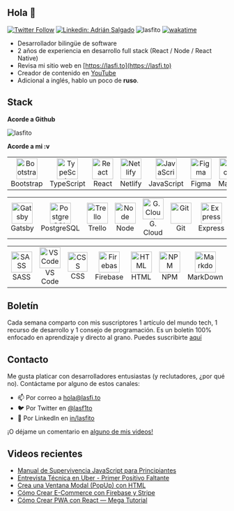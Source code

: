 
## Hola 👋

[![Twitter Follow](https://img.shields.io/twitter/follow/_staticvoid?label=Follow)](https://twitter.com/lasf1to)
[![Linkedin: Adrián Salgado](https://img.shields.io/badge/-Adrian%20Salgado-blue?style=flat-square&logo=Linkedin&logoColor=white&link=https://www.linkedin.com/in/lasfito/)](https://www.linkedin.com/in/lasfito)
<img src="https://komarev.com/ghpvc/?username=lasfito&label=Profile%20views&color=0e75b6&style=flat" alt="lasfito" /> 
[![wakatime](https://wakatime.com/badge/user/5f64052e-88c6-4b16-a87a-e9f52142e69a.svg)](https://wakatime.com/@5f64052e-88c6-4b16-a87a-e9f52142e69a)



  - Desarrollador bilingüe de software 
  - 2 años de experiencia en desarrollo full stack (React / Node / React Native)
  - Revisa mi sitio web en [https://lasfi.to](https://lasfi.to)
  - Creador de contenido en [YouTube](https://www.youtube.com/channel/UCwfeUZwjfNsIFqFURiqkLSw)
  - Adicional a inglés, hablo un poco de **ruso**.





<!-- Estadísticas

[![Lasfitos's GitHub stats](https://github-readme-stats.vercel.app/api?username=lasfito&hide=prs,issues,contribs&count_private=true&show_icons=true&theme=vue_dark&locale=es&hide_title=false&include_all_commits=true&custom_title=numericos)](https://github.com/anuraghazra/github-readme-stats)
-->

 
  

## Stack


**Acorde a Github**

<img align="center" src="https://github-readme-stats.vercel.app/api/top-langs?username=lasfito&show_icons=true&hide=html&locale=es&layout=compact&custom_title=" alt="lasfito" /> 

<!--[![willianrod's wakatime stats](https://github-readme-stats.vercel.app/api/wakatime?username=lasfito)](https://github.com/anuraghazra/github-readme-stats)
-->



**Acorde a mi :v**

<table >
  <tr>
    <td align="center" width="96"> 
        <img src="https://cdn.jsdelivr.net/gh/devicons/devicon/icons/bootstrap/bootstrap-plain.svg" width="48" height="48" alt="Bootstrap" />
      <br>Bootstrap
    </td>   
    <td align="center" width="96">
        <img src="https://cdn.jsdelivr.net/gh/devicons/devicon/icons/typescript/typescript-original.svg" width="48" height="48" alt="TypeScript" />
      <br>TypeScript
    </td>
    <td align="center" width="96">
        <img src="https://cdn.jsdelivr.net/gh/devicons/devicon/icons/react/react-original.svg" width="48" height="48" alt="React" />
      <br>React
    </td>
    <td align="center" width="96">
        <img src="https://www.netlify.com/v3/img/components/logomark.png" width="48" height="48" alt="Netlify" />
      <br>Netlify
    </td>
    <td align="center" width="96">
        <img src="https://cdn.jsdelivr.net/gh/devicons/devicon/icons/javascript/javascript-original.svg" width="48" height="48" alt="JavaScript" />
      <br>JavaScript
    </td>
    <td align="center" width="96">
        <img src="https://cdn.jsdelivr.net/gh/devicons/devicon/icons/figma/figma-original.svg" width="48" height="48" alt="Figma" />
      <br>Figma
    </td>
    <td align="center" width="96">
        <img src="https://cdn.jsdelivr.net/gh/devicons/devicon/icons/apple/apple-original.svg" width="48" height="48" alt="MacOs" />
      <br>MacOs
    </td>
  </tr>
  </table>
  <table >
  <tr>
    <td align="center" width="96">
        <img src="https://cdn.jsdelivr.net/gh/devicons/devicon/icons/gatsby/gatsby-plain.svg" width="48" height="48" alt="Gatsby" />
      <br>Gatsby
    </td>
    <td align="center" width="96">
        <img src="https://cdn.jsdelivr.net/gh/devicons/devicon/icons/postgresql/postgresql-plain.svg" width="48" height="48" alt="PostgreSQL" />
      <br>PostgreSQL
    </td>
    <td align="center"  width="96">
        <img src="https://cdn.jsdelivr.net/gh/devicons/devicon/icons/trello/trello-plain.svg" width="48" height="48" alt="Trello" />
      <br>Trello
    </td>
    <td align="center"  width="96">
        <img src="https://cdn.jsdelivr.net/gh/devicons/devicon/icons/nodejs/nodejs-original.svg" width="48" height="48" alt="Node" />
      <br>Node
    </td>
    <td align="center" width="96">
        <img src="https://cdn.jsdelivr.net/gh/devicons/devicon/icons/googlecloud/googlecloud-original.svg" width="48" height="48" alt="G. Cloud" />
      <br>G. Cloud
    </td>
    <td align="center"  width="96">
        <img src="https://cdn.jsdelivr.net/gh/devicons/devicon/icons/git/git-original.svg" width="48" height="48" alt="Git" />
      <br>Git
    </td>
    <td align="center" width="96">
        <img src="https://cdn.jsdelivr.net/gh/devicons/devicon/icons/express/express-original.svg" width="48" height="48" alt="Express" />
      <br>Express
    </td>
  </tr>
  </table>
  <table >
   <tr>
      <td align="center" width="96">
        <img src="https://cdn.jsdelivr.net/gh/devicons/devicon/icons/sass/sass-original.svg" width="48" height="48" alt="SASS" />
      <br>SASS
    </td>
    <td align="center" width="96">
        <img src="https://cdn.jsdelivr.net/gh/devicons/devicon/icons/vscode/vscode-original.svg" width="48" height="48" alt="VS Code" />
      <br>VS Code
    </td>
    <td align="center" width="96">
        <img src="https://cdn.jsdelivr.net/gh/devicons/devicon/icons/css3/css3-original.svg" width="45" height="45" alt="CSS" />
      <br>CSS
    </td>
    <td align="center" width="96">
        <img src="https://cdn.jsdelivr.net/gh/devicons/devicon/icons/firebase/firebase-plain.svg" width="48" height="48" alt="Firebase" />
      <br>Firebase
    </td>
    <td align="center" width="96">
        <img src="https://cdn.jsdelivr.net/gh/devicons/devicon/icons/html5/html5-original.svg" width="48" height="48" alt="HTML" />
      <br>HTML
    </td>
    <td align="center" width="96">
        <img src="https://cdn.jsdelivr.net/gh/devicons/devicon/icons/npm/npm-original-wordmark.svg" width="48" height="48" alt="NPM" />
      <br >NPM
    </td>
     <td align="center" width="96"> 
        <img src="https://cdn.jsdelivr.net/gh/devicons/devicon/icons/markdown/markdown-original.svg" width="48" height="48" alt="Markdown" />
      <br>MarkDown
    </td>
  </tr>
    
</table>



## Boletín

Cada semana comparto con mis suscriptores 1 artículo del mundo tech, 1 recurso de desarrollo y 1 consejo de programación. 
Es un boletín 100% enfocado en aprendizaje y directo al grano. 
Puedes suscribirte <a href="http://s.1-2-3.dev"  target="_blank"> aquí </a>

## Contacto

Me gusta platicar con desarrolladores entusiastas (y reclutadores, ¿por qué no). 
Contáctame por alguno de estos canales:

- 📫 Por correo a <a href='mailto:hola@lasfi.to '> hola@lasfi.to</a>
- 🐦 Por Twitter en  <a href="https://twitter.com/lasf1to" target="blank"> @lasf1to</a>
- 🤵 Por LinkedIn en <a href="https://www.linkedin.com/in/lasfito/"> in/lasfito </a>

¡O déjame un comentario en <a href="https://www.youtube.com/channel/UCwfeUZwjfNsIFqFURiqkLSw"> alguno de mis videos! </a> 


## Videos recientes
<!-- BLOG-POST-LIST:START -->
- [Manual de Supervivencia JavaScript para Principiantes](https://www.youtube.com/watch?v=jM1PoDMnbsA)
- [Entrevista Técnica en Uber - Primer Positivo Faltante](https://www.youtube.com/watch?v=tSykFigZeLo)
- [Crea una Ventana Modal (PopUp) con HTML](https://www.youtube.com/watch?v=ZMhEVSvSwwk)
- [Cómo Crear E-Commerce con Firebase y Stripe](https://www.youtube.com/watch?v=ScJ7FdHufm8)
- [Cómo Crear PWA con React — Mega Tutorial](https://www.youtube.com/watch?v=kMucD68rkio)
<!-- BLOG-POST-LIST:END -->











  
